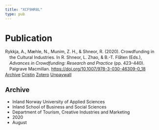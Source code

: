 ```yaml
---
title: "XCF9HR8L"
type: pub
---
```

<h1>Publication</h1>
<article id="csl-bib-container-XCF9HR8L" class="csl-bib-container">
  <div class="csl-bib-body" style="line-height: 1.35; padding-left: 1em; text-indent:-1em;">
  <div class="csl-entry">Rykkja, A., M&#xE6;hle, N., Munim, Z. H., &amp; Shneor, R. (2020). Crowdfunding in the Cultural Industries. In R. Shneor, L. Zhao, &amp; B.-T. Fl&#xE5;ten (Eds.), <i>Advances in Crowdfunding: Research and Practice</i> (pp. 423&#x2013;440). Palgrave Macmillan. <a href="https://doi.org/10.1007/978-3-030-46309-0_18">https://doi.org/10.1007/978-3-030-46309-0_18</a></div>
</div>
  <div class="csl-bib-buttons">
    <a href="#taxonomy-article-XCF9HR8L" class="csl-bib-button">Archive</a>
    <a href alt="Cristin URL" class="csl-bib-button">Cristin</a>
    <a href alt="Zotero URL" class="csl-bib-button">Zotero</a>
    <a href="https://link.springer.com/content/pdf/10.1007%2F978-3-030-46309-0_18.pdf" class="csl-bib-button">Unpaywall</a>
  </div>
  <div id="csl-bib-meta-container-XCF9HR8L"></div>
</article>
<div id="csl-bib-meta-XCF9HR8L" class="csl-bib-meta">
  <article id="taxonomy-article-XCF9HR8L" class="taxonomy-article">
    <h1>Archive</h1>
    <ul>
      <li>Inland Norway University of Applied Sciences</li>
      <li>Inland School of Business and Social Sciences</li>
      <li>Department of Tourism, Creative Industries and Marketing</li>
      <li>2020</li>
      <li>August</li>
    </ul>
  </article>
</div>
